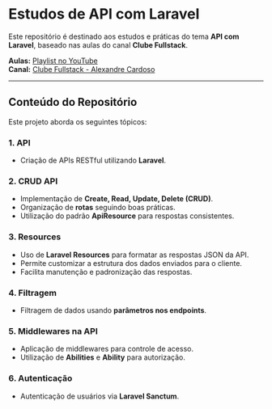 # Estudos de API com Laravel

Este repositório é destinado aos estudos e práticas do tema **API com Laravel**, baseado nas aulas do canal **Clube Fullstack**.

**Aulas:** [Playlist no YouTube](https://www.youtube.com/playlist?list=PLyugqHiq-SKdFqLIM3HgCAnG8_7wUqHMm)  
**Canal:** [Clube Fullstack - Alexandre Cardoso](https://www.youtube.com/@AlexandreCardoso)

---

## Conteúdo do Repositório

Este projeto aborda os seguintes tópicos:

### 1. API
- Criação de APIs RESTful utilizando **Laravel**.

### 2. CRUD API
- Implementação de **Create, Read, Update, Delete (CRUD)**.
- Organização de **rotas** seguindo boas práticas.
- Utilização do padrão **ApiResource** para respostas consistentes.

### 3. Resources
- Uso de **Laravel Resources** para formatar as respostas JSON da API.
- Permite customizar a estrutura dos dados enviados para o cliente.
- Facilita manutenção e padronização das respostas.

### 4. Filtragem
- Filtragem de dados usando **parâmetros nos endpoints**.

### 5. Middlewares na API
- Aplicação de middlewares para controle de acesso.
- Utilização de **Abilities** e **Ability** para autorização.

### 6. Autenticação
- Autenticação de usuários via **Laravel Sanctum**.

